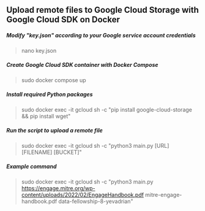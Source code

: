 ## Upload remote files to Google Cloud Storage with Google Cloud SDK on Docker

##### Modify "key.json" according to your Google service account credentials
> nano key.json

##### Create Google Cloud SDK container with Docker Compose
> sudo docker compose up

##### Install required Python packages
> sudo docker exec -it gcloud sh -c "pip install google-cloud-storage && pip install wget"

##### Run the script to upload a remote file
> sudo docker exec -it gcloud sh -c "python3 main.py [URL] [FILENAME] [BUCKET]"

##### Example command
> sudo docker exec -it gcloud sh -c "python3 main.py https://engage.mitre.org/wp-content/uploads/2022/02/EngageHandbook.pdf mitre-engage-handbook.pdf data-fellowship-8-yevadrian"

